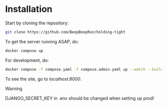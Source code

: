 # Installation
Start by cloning the repository:

```bash
git clone https://github.com/BeepBoopRun/holding-tight
```

To get the server running ASAP, do:
```bash
docker compose up
```
For development, do:
```bash
docker compose -f compose.yaml -f compose.admin.yaml up --watch --build
```
To see the site, go to *localhost:8000*.

> [!WARNING]  
> DJANGO_SECRET_KEY in .env should be changed when setting up prod!
